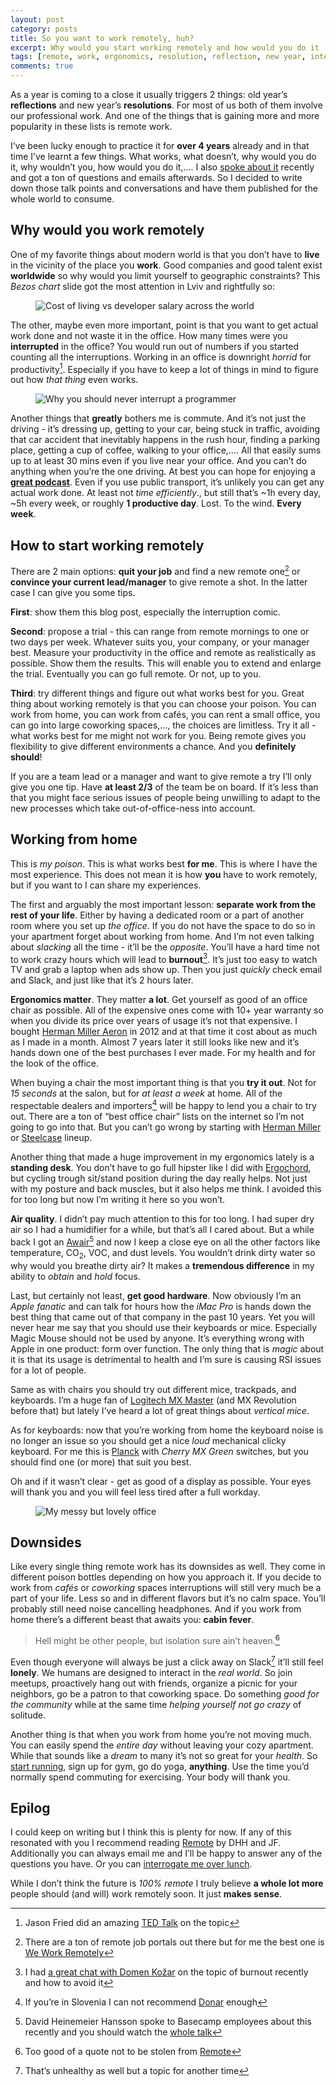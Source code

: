 ```yaml
---
layout: post
category: posts
title: So you want to work remotely, huh?
excerpt: Why would you start working remotely and how would you do it
tags: [remote, work, ergonomics, resolution, reflection, new year, interruptions, cabin fever, productivity]
comments: true
---
```


As a year is coming to a close it usually triggers 2 things: old year’s **reflections** and new year’s **resolutions**. For most of us both of them involve our professional work. And one of the things that is gaining more and more popularity in these lists is remote work.

I’ve been lucky enough to practice it for **over 4 years** already and in that time I’ve learnt a few things. What works, what doesn’t, why would you do it, why wouldn’t you, how would you do it,…. I also [spoke about it](/talks/2018/11/15/software-developers-are-people-too/) recently and got a ton of questions and emails afterwards. So I decided to write down those talk points and conversations and have them published for the whole world to consume.

## Why would you work remotely

One of my favorite things about modern world is that you don’t have to **live** in the vicinity of the place you **work**. Good companies and good talent exist **worldwide** so why would you limit yourself to geographic constraints? This _Bezos chart_ slide got the most attention in Lviv and rightfully so:

<figure>
  <img src="/images/posts/2018-12-26/standard_of_living.png" title="Cost of living vs developer salary across the world">
</figure>

The other, maybe even more important, point is that you want to get actual work done and not waste it in the office. How many times were you **interrupted** in the office? You would run out of numbers if you started counting all the interruptions. Working in an office is downright _horrid_ for productivity[^1]. Especially if you have to keep a lot of things in mind to figure out how _that thing_ even works.

<figure>
  <img src="/images/posts/2018-12-26/why_you_should_never_interrupt_a_programmer.png" title="Why you should never interrupt a programmer">
</figure>

Another things that **greatly** bothers me is commute. And it’s not just the driving - it’s dressing up, getting to your car, being stuck in traffic, avoiding that car accident that inevitably happens in the rush hour, finding a parking place, getting a cup of coffee, walking to your office,…. All that easily sums up to at least 30 mins even if you live near your office. And you can’t do anything when you’re the one driving. At best you can hope for enjoying a [**great podcast**](https://www.parallelpassion.com/). Even if you use public transport, it’s unlikely you can get any actual work done. At least not _time efficiently_., but still that’s ~1h every day, ~5h every week, or roughly **1 productive day**. Lost. To the wind. **Every week**.

## How to start working remotely

There are 2 main options: **quit your job** and find a new remote one[^2] or **convince your current lead/manager** to give remote a shot. In the latter case I can give you some tips.

**First**: show them this blog post, especially the interruption comic.

**Second**: propose a trial - this can range from remote mornings to one or two days per week. Whatever suits you, your company, or your manager best. Measure your productivity in the office and remote as realistically as possible. Show them the results. This will enable you to extend and enlarge the trial. Eventually you can go full remote. Or not, up to you.

**Third**: try different things and figure out what works best for you. Great thing about working remotely is that you can choose your poison. You can work from home, you can work from cafés, you can rent a small office, you can go into large coworking spaces,…, the choices are limitless. Try it all - what works best for me might not work for you. Being remote gives you flexibility to give different environments a chance. And you **definitely should**!

If you are a team lead or a manager and want to give remote a try I’ll only give you one tip. Have **at least 2/3** of the team be on board. If it’s less than that you might face serious issues of people being unwilling to adapt to the new processes which take out-of-office-ness into account.

## Working from home

This is _my poison_. This is what works best **for me**. This is where I have the most experience. This does not mean it is how **you** have to work remotely, but if you want to I can share my experiences.

The first and arguably the most important lesson: **separate work from the rest of your life**. Either by having a dedicated room or a part of another room where you set up _the office_. If you do not have the space to do so in your apartment forget about working from home. And I’m not even talking about _slacking_ all the time - it’ll be the _opposite_. You’ll have a hard time not to work crazy hours which will lead to **burnout**[^3]. It’s just too easy to watch TV and grab a laptop when ads show up. Then you just _quickly_ check email and Slack, and just like that it’s 2 hours later.

**Ergonomics matter**. They matter **a lot**. Get yourself as good of an office chair as possible. All of the expensive ones come with 10+ year warranty so when you divide its price over years of usage it’s not that expensive. I bought [Herman Miller Aeron](https://www.hermanmiller.com/products/seating/office-chairs/aeron-chairs/) in 2012 and at that time it cost about as much as I made in a month. Almost 7 years later it still looks like new and it’s hands down one of the best purchases I ever made. For my health and for the look of the office.

When buying a chair the most important thing is that you **try it out**. Not for _15 seconds_ at the salon, but for _at least a week_ at home. All of the respectable dealers and importers[^4] will be happy to lend you a chair to try out. There are a ton of “best office chair” lists on the internet so I’m not going to go into that. But you can’t go wrong by starting with [Herman Miller](https://www.hermanmiller.com/) or [Steelcase](https://www.steelcase.com/) lineup.

Another thing that made a huge improvement in my ergonomics lately is a **standing desk**. You don’t have to go full hipster like I did with [Ergochord](https://ergochord.com), but cycling trough sit/stand position during the day really helps. Not just with my posture and back muscles, but it also helps me think. I avoided this for too long but now I’m writing it here so you won’t.

**Air quality**. I didn’t pay much attention to this for too long. I had super dry air so I had a humidifier for a while, but that’s all I cared about. But a while back I got an [Awair](https://getawair.com/)[^5] and now I keep a close eye on all the other factors like temperature, CO<sub>2</sub>, VOC, and dust levels. You wouldn’t drink dirty water so why would you breathe dirty air? It makes a **tremendous difference** in my ability to _obtain_ and _hold_ focus.

Last, but certainly not least, **get good hardware**. Now obviously I’m an _Apple fanatic_ and can talk for hours how the _iMac Pro_ is hands down the best thing that came out of that company in the past 10 years. Yet you will never hear me say that you should use their keyboards or mice. Especially Magic Mouse should not be used by anyone. It’s everything wrong with Apple in one product: form over function. The only thing that is _magic_ about it is that its usage is detrimental to health and I’m sure is causing RSI issues for a lot of people.

Same as with chairs you should try out different mice, trackpads, and keyboards. I’m a huge fan of [Logitech MX Master](https://www.logitech.com/en-roeu/product/mx-master-2s-flow) (and MX Revolution before that) but lately I’ve heard a lot of great things about _vertical mice_.

As for keyboards: now that you’re working from home the keyboard noise is no longer an issue so you should get a nice _loud_ mechanical clicky keyboard. For me this is [Planck](https://olkb.com/planck/) with _Cherry MX Green_ switches, but you should find one (or more) that suit you best.

Oh and if it wasn’t clear - get as good of a display as possible. Your eyes will thank you and you will feel less tired after a full workday.

<figure>
  <img src="/images/posts/2018-12-26/my_office.jpg" title="My messy but lovely office">
</figure>

## Downsides

Like every single thing remote work has its downsides as well. They come in different poison bottles depending on how you approach it. If you decide to work from _cafés_ or _coworking_ spaces interruptions will still very much be a part of your life. Less so and in different flavors but it’s no calm space. You’ll probably still need noise cancelling headphones. And if you work from home there’s a different beast that awaits you: **cabin fever**.

> Hell might be other people, but isolation sure ain’t heaven.[^6]

Even though everyone will always be just a click away on Slack[^7] it’ll still feel **lonely**. We humans are designed to interact in the _real world_. So join meetups, proactively hang out with friends, organize a picnic for your neighbors, go be a patron to that coworking space. Do something _good for the community_ while at the same time _helping yourself not go crazy_ of solitude.

Another thing is that when you work from home you’re not moving much. You can easily spend the _entire day_ without leaving your cozy apartment. While that sounds like a _dream_ to many it’s not so great for your _health_. So [start running](https://mr.si/posts/2017/08/20/running-gear/), sign up for gym, go do yoga, **anything**. Use the time you’d normally spend commuting for exercising. Your body will thank you.

## Epilog

I could keep on writing but I think this is plenty for now. If any of this resonated with you I recommend reading [Remote](https://www.amazon.com/o/ASIN/0804137501/parpaspod-20) by DHH and JF. Additionally you can always email me and I’ll be happy to answer any of the questions you have. Or you can [interrogate me over lunch](https://calendly.com/miha-rekar/kosilo/).

While I don’t think the future is _100% remote_ I truly believe **a whole lot more** people should (and will) work remotely soon. It just **makes sense**.

[^1]: Jason Fried did an amazing [TED Talk](https://www.ted.com/talks/jason_fried_why_work_doesn_t_happen_at_work/) on the topic
[^2]: There are a ton of remote job portals out there but for me the best one is [We Work Remotely](https://weworkremotely.com)
[^3]: I had [a great chat with Domen Kožar](https://www.parallelpassion.com/20) on the topic of burnout recently and how to avoid it
[^4]: If you’re in Slovenia I can not recommend [Donar](http://donar.si) enough
[^5]: David Heinemeier Hansson spoke to Basecamp employees about this recently and you should watch the [whole talk](https://youtu.be/MRqh8oLY7Ik)
[^6]: Too good of a quote not to be stolen from [Remote](https://www.amazon.com/o/ASIN/0804137501/parpaspod-20)
[^7]: That’s unhealthy as well but a topic for another time
